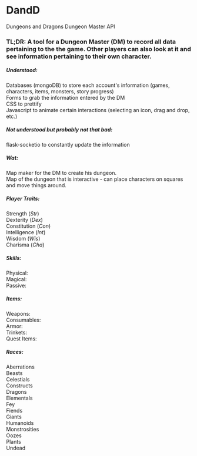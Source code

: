 # DandD
Dungeons and Dragons Dungeon Master API

### TL;DR: A tool for a Dungeon Master (DM) to record all data pertaining to the the game. Other players can also look at it and see information pertaining to their own character.

##### Understood:  
  Databases (mongoDB) to store each account's information (games, characters, items, monsters, story progress)  
  Forms to grab the information entered by the DM  
  CSS to prettify  
  Javascript to animate certain interactions (selecting an icon, drag and drop, etc.)  

##### Not understood but probably not that bad:  
  flask-socketio to constantly update the information  
  
##### Wat:  
  Map maker for the DM to create his dungeon.  
  Map of the dungeon that is interactive - can place characters on squares and move things around.  
  
##### Player Traits:  

  Strength (*Str*)  
  Dexterity (*Dex*)  
  Constitution (*Con*)  
  Intelligence (*Int*)  
  Wisdom (*Wis*)  
  Charisma (*Cha*)  

##### Skills:  
  Physical:  
  Magical:  
  Passive:  


##### Items:  
  Weapons:  
  Consumables:  
  Armor:  
  Trinkets:  
  Quest Items:  

##### Races:  
  Aberrations  
  Beasts  
  Celestials  
  Constructs  
  Dragons  
  Elementals  
  Fey  
  Fiends  
  Giants  
  Humanoids  
  Monstrosities  
  Oozes  
  Plants  
  Undead  

